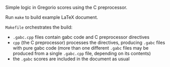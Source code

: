 Simple logic in Gregorio scores using the C preprocessor.

Run `make` to build example LaTeX document.

`Makefile` orchestrates the build:

- `.gabc.cpp` files contain gabc code and C preprocessor directives
- `cpp` (the C preprocessor) processes the directives, producing `.gabc` files with pure gabc code
  (more than one different `.gabc` files may be produced from a single `.gabc.cpp` file,
  depending on its contents)
- the `.gabc` scores are included in the document as usual
